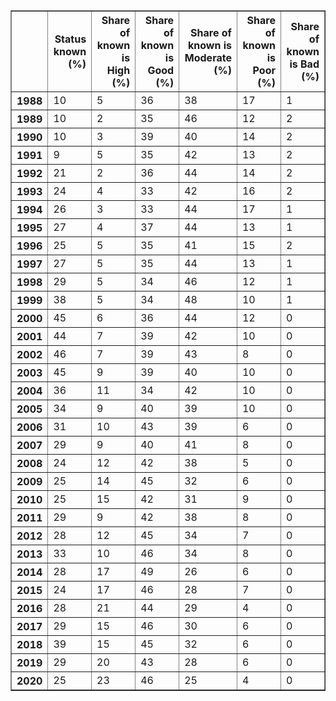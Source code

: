 <table border="1" class="dataframe">
  <thead>
    <tr style="text-align: right;">
      <th></th>
      <th>Status known (%)</th>
      <th>Share of known is High (%)</th>
      <th>Share of known is Good (%)</th>
      <th>Share of known is Moderate (%)</th>
      <th>Share of known is Poor (%)</th>
      <th>Share of known is Bad (%)</th>
    </tr>
  </thead>
  <tbody>
    <tr>
      <th>1988</th>
      <td>10</td>
      <td>5</td>
      <td>36</td>
      <td>38</td>
      <td>17</td>
      <td>1</td>
    </tr>
    <tr>
      <th>1989</th>
      <td>10</td>
      <td>2</td>
      <td>35</td>
      <td>46</td>
      <td>12</td>
      <td>2</td>
    </tr>
    <tr>
      <th>1990</th>
      <td>10</td>
      <td>3</td>
      <td>39</td>
      <td>40</td>
      <td>14</td>
      <td>2</td>
    </tr>
    <tr>
      <th>1991</th>
      <td>9</td>
      <td>5</td>
      <td>35</td>
      <td>42</td>
      <td>13</td>
      <td>2</td>
    </tr>
    <tr>
      <th>1992</th>
      <td>21</td>
      <td>2</td>
      <td>36</td>
      <td>44</td>
      <td>14</td>
      <td>2</td>
    </tr>
    <tr>
      <th>1993</th>
      <td>24</td>
      <td>4</td>
      <td>33</td>
      <td>42</td>
      <td>16</td>
      <td>2</td>
    </tr>
    <tr>
      <th>1994</th>
      <td>26</td>
      <td>3</td>
      <td>33</td>
      <td>44</td>
      <td>17</td>
      <td>1</td>
    </tr>
    <tr>
      <th>1995</th>
      <td>27</td>
      <td>4</td>
      <td>37</td>
      <td>44</td>
      <td>13</td>
      <td>1</td>
    </tr>
    <tr>
      <th>1996</th>
      <td>25</td>
      <td>5</td>
      <td>35</td>
      <td>41</td>
      <td>15</td>
      <td>2</td>
    </tr>
    <tr>
      <th>1997</th>
      <td>27</td>
      <td>5</td>
      <td>35</td>
      <td>44</td>
      <td>13</td>
      <td>1</td>
    </tr>
    <tr>
      <th>1998</th>
      <td>29</td>
      <td>5</td>
      <td>34</td>
      <td>46</td>
      <td>12</td>
      <td>1</td>
    </tr>
    <tr>
      <th>1999</th>
      <td>38</td>
      <td>5</td>
      <td>34</td>
      <td>48</td>
      <td>10</td>
      <td>1</td>
    </tr>
    <tr>
      <th>2000</th>
      <td>45</td>
      <td>6</td>
      <td>36</td>
      <td>44</td>
      <td>12</td>
      <td>0</td>
    </tr>
    <tr>
      <th>2001</th>
      <td>44</td>
      <td>7</td>
      <td>39</td>
      <td>42</td>
      <td>10</td>
      <td>0</td>
    </tr>
    <tr>
      <th>2002</th>
      <td>46</td>
      <td>7</td>
      <td>39</td>
      <td>43</td>
      <td>8</td>
      <td>0</td>
    </tr>
    <tr>
      <th>2003</th>
      <td>45</td>
      <td>9</td>
      <td>39</td>
      <td>40</td>
      <td>10</td>
      <td>0</td>
    </tr>
    <tr>
      <th>2004</th>
      <td>36</td>
      <td>11</td>
      <td>34</td>
      <td>42</td>
      <td>10</td>
      <td>0</td>
    </tr>
    <tr>
      <th>2005</th>
      <td>34</td>
      <td>9</td>
      <td>40</td>
      <td>39</td>
      <td>10</td>
      <td>0</td>
    </tr>
    <tr>
      <th>2006</th>
      <td>31</td>
      <td>10</td>
      <td>43</td>
      <td>39</td>
      <td>6</td>
      <td>0</td>
    </tr>
    <tr>
      <th>2007</th>
      <td>29</td>
      <td>9</td>
      <td>40</td>
      <td>41</td>
      <td>8</td>
      <td>0</td>
    </tr>
    <tr>
      <th>2008</th>
      <td>24</td>
      <td>12</td>
      <td>42</td>
      <td>38</td>
      <td>5</td>
      <td>0</td>
    </tr>
    <tr>
      <th>2009</th>
      <td>25</td>
      <td>14</td>
      <td>45</td>
      <td>32</td>
      <td>6</td>
      <td>0</td>
    </tr>
    <tr>
      <th>2010</th>
      <td>25</td>
      <td>15</td>
      <td>42</td>
      <td>31</td>
      <td>9</td>
      <td>0</td>
    </tr>
    <tr>
      <th>2011</th>
      <td>29</td>
      <td>9</td>
      <td>42</td>
      <td>38</td>
      <td>8</td>
      <td>0</td>
    </tr>
    <tr>
      <th>2012</th>
      <td>28</td>
      <td>12</td>
      <td>45</td>
      <td>34</td>
      <td>7</td>
      <td>0</td>
    </tr>
    <tr>
      <th>2013</th>
      <td>33</td>
      <td>10</td>
      <td>46</td>
      <td>34</td>
      <td>8</td>
      <td>0</td>
    </tr>
    <tr>
      <th>2014</th>
      <td>28</td>
      <td>17</td>
      <td>49</td>
      <td>26</td>
      <td>6</td>
      <td>0</td>
    </tr>
    <tr>
      <th>2015</th>
      <td>24</td>
      <td>17</td>
      <td>46</td>
      <td>28</td>
      <td>7</td>
      <td>0</td>
    </tr>
    <tr>
      <th>2016</th>
      <td>28</td>
      <td>21</td>
      <td>44</td>
      <td>29</td>
      <td>4</td>
      <td>0</td>
    </tr>
    <tr>
      <th>2017</th>
      <td>29</td>
      <td>15</td>
      <td>46</td>
      <td>30</td>
      <td>6</td>
      <td>0</td>
    </tr>
    <tr>
      <th>2018</th>
      <td>39</td>
      <td>15</td>
      <td>45</td>
      <td>32</td>
      <td>6</td>
      <td>0</td>
    </tr>
    <tr>
      <th>2019</th>
      <td>29</td>
      <td>20</td>
      <td>43</td>
      <td>28</td>
      <td>6</td>
      <td>0</td>
    </tr>
    <tr>
      <th>2020</th>
      <td>25</td>
      <td>23</td>
      <td>46</td>
      <td>25</td>
      <td>4</td>
      <td>0</td>
    </tr>
  </tbody>
</table>